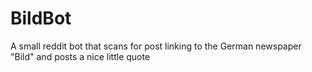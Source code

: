 # BildBot
A small reddit bot that scans for post linking to the German newspaper "Bild" and posts a nice little quote
